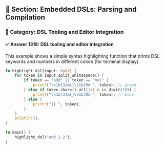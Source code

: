## 📘 Section: Embedded DSLs: Parsing and Compilation
### 🔹 Category: DSL Tooling and Editor Integration
#### ✅ Answer 1318: DSL tooling and editor integration

This example shows a simple syntax highlighting function that prints DSL keywords and numbers in different colors (for terminal display).

```rust
fn highlight_dsl(input: &str) {
    for token in input.split_whitespace() {
        if token == "add" || token == "mul" {
            print!("\x1b[32m{}\x1b[0m ", token); // green
        } else if token.chars().all(|c| c.is_digit(10)) {
            print!("\x1b[34m{}\x1b[0m ", token); // blue
        } else {
            print!("{} ", token);
        }
    }
    println!();
}

fn main() {
    highlight_dsl("add 1 2");
}
```
